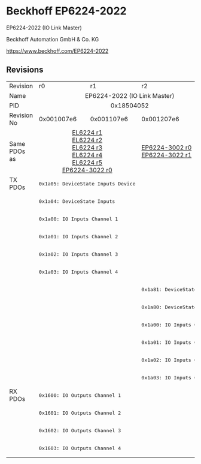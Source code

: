 # Beckhoff EP6224-2022

EP6224-2022 (IO Link Master)

Beckhoff Automation GmbH & Co. KG

https://www.beckhoff.com/EP6224-2022

## Revisions
<table>
<tr >
<td>Revision</td>
<td><div class="foo">r0</div></td>
<td><div class="foo">r1</div></td>
<td><div class="foo">r2</div></td>
</tr>
<tr >
<td>Name</td>
<td colspan=3 align="center"><div class="foo">EP6224-2022 (IO Link Master)</div></td>
</tr>
<tr >
<td>PID</td>
<td colspan=3 align="center"><div class="foo">0x18504052</div></td>
</tr>
<tr >
<td>Revision No</td>
<td>0x001007e6</td>
<td>0x001107e6</td>
<td>0x001207e6</td>
</tr>
<tr >
<td>Same PDOs as</td>
<td colspan=2 align="center"><a href="EL6224">EL6224 r1</a><br/><a href="EL6224">EL6224 r2</a><br/><a href="EL6224">EL6224 r3</a><br/><a href="EL6224">EL6224 r4</a><br/><a href="EL6224">EL6224 r5</a><br/><a href="EP6224-3022">EP6224-3022 r0</a></td>
<td><a href="EP6224-3002">EP6224-3002 r0</a><br/><a href="EP6224-3022">EP6224-3022 r1</a></td>
</tr>
<tr class="txpdo pdosection">
<td rowspan=12 valign=top>TX PDOs</td>
<td colspan=2 align="left"><pre>0x1a05: DeviceState Inputs Device</pre></td>
<td colspan=2 align="left"></td>
</tr>
<tr class="txpdo pdosection">
<td colspan=2 align="left"><pre>0x1a04: DeviceState Inputs</pre></td>
<td></td>
</tr>
<tr class="txpdo pdosection">
<td colspan=2 align="left"><pre>0x1a00: IO Inputs Channel 1</pre></td>
<td></td>
</tr>
<tr class="txpdo pdosection">
<td colspan=2 align="left"><pre>0x1a01: IO Inputs Channel 2</pre></td>
<td></td>
</tr>
<tr class="txpdo pdosection">
<td colspan=2 align="left"><pre>0x1a02: IO Inputs Channel 3</pre></td>
<td></td>
</tr>
<tr class="txpdo pdosection">
<td colspan=2 align="left"><pre>0x1a03: IO Inputs Channel 4</pre></td>
<td></td>
</tr>
<tr class="txpdo pdosection">
<td colspan=2 align="left"></td>
<td><pre>0x1a81: DeviceState Inputs</pre></td>
</tr>
<tr class="txpdo pdosection">
<td colspan=2 align="left"></td>
<td><pre>0x1a80: DeviceState Inputs</pre></td>
</tr>
<tr class="txpdo pdosection">
<td colspan=2 align="left"></td>
<td><pre>0x1a00: IO Inputs Channel 1</pre></td>
</tr>
<tr class="txpdo pdosection">
<td colspan=2 align="left"></td>
<td><pre>0x1a01: IO Inputs Channel 2</pre></td>
</tr>
<tr class="txpdo pdosection">
<td colspan=2 align="left"></td>
<td><pre>0x1a02: IO Inputs Channel 3</pre></td>
</tr>
<tr class="txpdo pdosection">
<td colspan=2 align="left"></td>
<td><pre>0x1a03: IO Inputs Channel 4</pre></td>
</tr>
<tr class="rxpdo pdosection">
<td rowspan=4 valign=top>RX PDOs</td>
<td colspan=3 align="left"><pre>0x1600: IO Outputs Channel 1</pre></td>
<td></td>
</tr>
<tr class="rxpdo pdosection">
<td colspan=3 align="left"><pre>0x1601: IO Outputs Channel 2</pre></td>
</tr>
<tr class="rxpdo pdosection">
<td colspan=3 align="left"><pre>0x1602: IO Outputs Channel 3</pre></td>
</tr>
<tr class="rxpdo pdosection">
<td colspan=3 align="left"><pre>0x1603: IO Outputs Channel 4</pre></td>
</tr>
</table>
